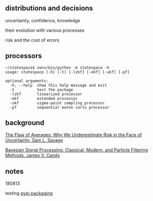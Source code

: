 
## distributions and decisions

uncertainty, confidence, knowledge

their evolution with various processes

risk and the cost of errors

## processors  

    ~/statespace$ venv/bin/python -m statespace -h
    usage: statespace [-h] [-t] [-lzkf] [-ekf] [-ukf] [-pf]
    
    optional arguments:
      -h, --help  show this help message and exit
      -t          test the package
      -lzkf       linearized processor
      -ekf        extended processor
      -ukf        sigma-point sampling processor
      -pf         sequential monte carlo processor

## background

[The Flaw of Averages: Why We Underestimate Risk in the Face of Uncertainty, Sam L. Savage](http://a.co/cDDBO9p)

[Bayesian Signal Processing: Classical, Modern, and Particle Filtering Methods, James V. Candy](http://a.co/gp4upXd)

## notes

180813

testing [pypi packaging](https://test.pypi.org/project/statespace/) 

